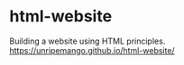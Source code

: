 # html-website
 Building a website using HTML principles.
 https://unripemango.github.io/html-website/
